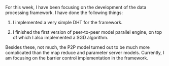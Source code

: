 For this week, I have been focusing on the development of the data processing framework. I have done the following things:

1. I implemented a very simple DHT for the framework.

2. I finished the first version of peer-to-peer model parallel engine, on top of which I also implemented a SGD algorithm.

Besides these, not much, the P2P model turned out to be much more complicated than the map reduce and parameter server models. Currently, I am focusing on the barrier control implementation in the framework.
